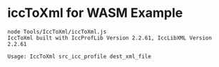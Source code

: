 # iccToXml for WASM Example

```
node Tools/IccToXml/iccToXml.js
IccToXml built with IccProfLib Version 2.2.61, IccLibXML Version 2.2.61

Usage: IccToXml src_icc_profile dest_xml_file
```
